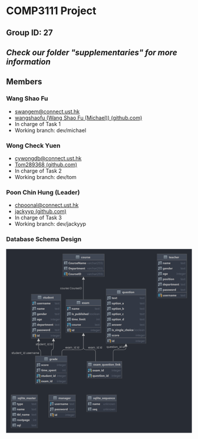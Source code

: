 # COMP3111 Project
## Group ID: 27
## _Check our folder "supplementaries" for more information_
## Members
### Wang Shao Fu
 - swangem@connect.ust.hk
 - [wangshaofu (Wang Shao Fu (Michael)) (github.com)](https://github.com/wangshaofu)
 - In charge of Task 1
 - Working branch: dev/michael
### Wong Check Yuen
 - cywongdb@connect.ust.hk
 - [Tom289368 (github.com)](https://github.com/Tom289368)
 - In charge of Task 2
 - Working branch: dev/tom
### Poon Chin Hung (Leader)
 - chpoonal@connect.ust.hk
 - [jackyyp (github.com)](https://github.com/jackyyp)
 - In charge of Task 3
 - Working branch: dev/jackyyp

### Database Schema Design ###
![db_schema.png](db_schema.png)

